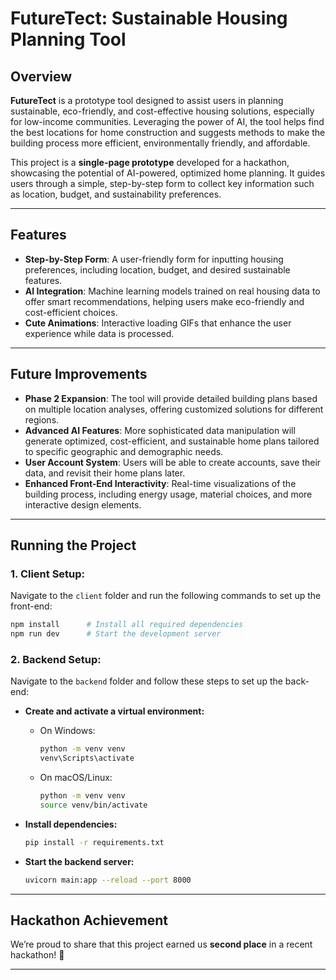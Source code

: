 # FutureTect: Sustainable Housing Planning Tool

## Overview

**FutureTect** is a prototype tool designed to assist users in planning sustainable, eco-friendly, and cost-effective housing solutions, especially for low-income communities. Leveraging the power of AI, the tool helps find the best locations for home construction and suggests methods to make the building process more efficient, environmentally friendly, and affordable.

This project is a **single-page prototype** developed for a hackathon, showcasing the potential of AI-powered, optimized home planning. It guides users through a simple, step-by-step form to collect key information such as location, budget, and sustainability preferences.

---

## Features

- **Step-by-Step Form**: A user-friendly form for inputting housing preferences, including location, budget, and desired sustainable features.
- **AI Integration**: Machine learning models trained on real housing data to offer smart recommendations, helping users make eco-friendly and cost-efficient choices.
- **Cute Animations**: Interactive loading GIFs that enhance the user experience while data is processed.

---

## Future Improvements

- **Phase 2 Expansion**: The tool will provide detailed building plans based on multiple location analyses, offering customized solutions for different regions.
- **Advanced AI Features**: More sophisticated data manipulation will generate optimized, cost-efficient, and sustainable home plans tailored to specific geographic and demographic needs.
- **User Account System**: Users will be able to create accounts, save their data, and revisit their home plans later.
- **Enhanced Front-End Interactivity**: Real-time visualizations of the building process, including energy usage, material choices, and more interactive design elements.

---

## Running the Project

### 1. **Client Setup:**

Navigate to the `client` folder and run the following commands to set up the front-end:

```bash
npm install      # Install all required dependencies
npm run dev      # Start the development server
```

### 2. **Backend Setup:**

Navigate to the `backend` folder and follow these steps to set up the back-end:

- **Create and activate a virtual environment:**
  - On Windows:
    ```bash
    python -m venv venv
    venv\Scripts\activate
    ```
  - On macOS/Linux:
    ```bash
    python -m venv venv
    source venv/bin/activate
    ```

- **Install dependencies:**
  ```bash
  pip install -r requirements.txt
  ```

- **Start the backend server:**
  ```bash
  uvicorn main:app --reload --port 8000
  ```

---

## Hackathon Achievement

We’re proud to share that this project earned us **second place** in a recent hackathon! 🎉

---
